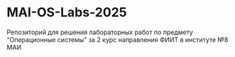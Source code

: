 # MAI-OS-Labs-2025

Репозиторий для решения лабораторных работ по предмету "Операционные системы" за 2 курс направления ФИИТ в институте №8 МАИ